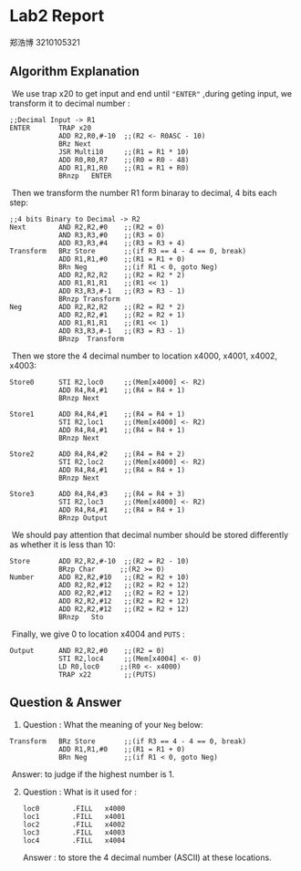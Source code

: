 # Lab2 Report

郑浩博 3210105321

## Algorithm Explanation

​	We use trap x20 to get input and end until ``` "ENTER" ``` ,during geting input, we transform it to decimal number :

```
;;Decimal Input -> R1
ENTER       TRAP x20       
            ADD R2,R0,#-10  ;;(R2 <- R0ASC - 10)
            BRz Next
            JSR Multi10     ;;(R1 = R1 * 10)
            ADD R0,R0,R7  	;;(R0 = R0 - 48)
            ADD R1,R1,R0    ;;(R1 = R1 + R0)
            BRnzp   ENTER
```

​	Then we transform the number R1 form binaray  to decimal, 4 bits each step:

```
;;4 bits Binary to Decimal -> R2    
Next        AND R2,R2,#0    ;;(R2 = 0)
            AND R3,R3,#0    ;;(R3 = 0)
            ADD R3,R3,#4    ;;(R3 = R3 + 4)
Transform   BRz Store       ;;(if R3 == 4 - 4 == 0, break)
            ADD R1,R1,#0    ;;(R1 = R1 + 0)
            BRn Neg         ;;(if R1 < 0, goto Neg)
            ADD R2,R2,R2    ;;(R2 = R2 * 2)
            ADD R1,R1,R1    ;;(R1 << 1)
            ADD R3,R3,#-1   ;;(R3 = R3 - 1)
            BRnzp Transform
Neg         ADD R2,R2,R2    ;;(R2 = R2 * 2)
            ADD R2,R2,#1    ;;(R2 = R2 + 1)
            ADD R1,R1,R1    ;;(R1 << 1)
            ADD R3,R3,#-1   ;;(R3 = R3 - 1)
            BRnzp  Transform
```

​	Then we store the 4 decimal number to location x4000, x4001, x4002, x4003:

```
Store0      STI R2,loc0     ;;(Mem[x4000] <- R2)          
            ADD R4,R4,#1    ;;(R4 = R4 + 1)
            BRnzp Next
            
Store1      ADD R4,R4,#1    ;;(R4 = R4 + 1)
            STI R2,loc1     ;;(Mem[x4000] <- R2)          
            ADD R4,R4,#1    ;;(R4 = R4 + 1)
            BRnzp Next
            
Store2      ADD R4,R4,#2    ;;(R4 = R4 + 2)
            STI R2,loc2     ;;(Mem[x4000] <- R2)          
            ADD R4,R4,#1    ;;(R4 = R4 + 1)
            BRnzp Next
            
Store3      ADD R4,R4,#3    ;;(R4 = R4 + 3)
            STI R2,loc3     ;;(Mem[x4000] <- R2)          
            ADD R4,R4,#1    ;;(R4 = R4 + 1)
            BRnzp Output
```

​	We should pay attention that decimal number should be stored differently as whether it is less than 10: 

```
Store       ADD R2,R2,#-10  ;;(R2 = R2 - 10)
            BRzp Char      ;;(R2 >= 0)
Number      ADD R2,R2,#10   ;;(R2 = R2 + 10)
            ADD R2,R2,#12   ;;(R2 = R2 + 12)
            ADD R2,R2,#12   ;;(R2 = R2 + 12)
            ADD R2,R2,#12   ;;(R2 = R2 + 12)
            ADD R2,R2,#12   ;;(R2 = R2 + 12)
            BRnzp   Sto
```

​	Finally, we give 0 to location x4004 and ```PUTS``` :

```
Output      AND R2,R2,#0    ;;(R2 = 0)
            STI R2,loc4     ;;(Mem[x4004] <- 0)   
            LD R0,loc0     ;;(R0 <- x4000)
            TRAP x22        ;;(PUTS)
```



## Question & Answer

1. Question : What the meaning of your ```Neg``` below:

```
Transform   BRz Store       ;;(if R3 == 4 - 4 == 0, break)
            ADD R1,R1,#0    ;;(R1 = R1 + 0)
            BRn Neg         ;;(if R1 < 0, goto Neg)
```

​	Answer: to judge if the highest number is 1.

2. Question : What is it used for :

   ```
   loc0        .FILL   x4000
   loc1        .FILL   x4001
   loc2        .FILL   x4002
   loc3        .FILL   x4003
   loc4        .FILL   x4004
   ```

    Answer : to store the 4 decimal number (ASCII) at these locations.